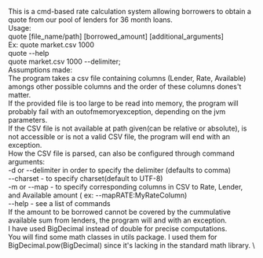 This is a cmd-based rate calculation system allowing borrowers to obtain a quote from our pool of lenders for 36 month loans. \
Usage: \
  quote [file_name/path] [borrowed_amount] [additional_arguments] \
  Ex: quote market.csv 1000 \
      quote --help \
      quote market.csv 1000 --delimiter; \
Assumptions made: \
  The program takes a csv file containing columns (Lender, Rate, Available) amongs other possible columns and the order of these
columns dones't matter. \
  If the provided file is too large to be read into memory, the program will probably fail with an outofmemoryexception, depending
on the jvm parameters. \
  If the CSV file is not available at path given(can be relative or absolute), is not accessible or is not a valid CSV file, the program
will end with an exception. \
  How the CSV file is parsed, can also be configured through command arguments: \
    -d or --delimiter in order to specify the delimiter (defaults to comma) \
    --charset - to specify charset(default to UTF-8) \
    -m or --map - to specify corresponding columns in CSV to Rate, Lender, and Available amount ( ex: --mapRATE:MyRateColumn) \
    --help - see a list of commands \
  If the amount to be borrowed cannot be covered by the cummulative available sum from lenders, the program will and with an exception. \
  I have used BigDecimal instead of double for precise computations. \
  You will find some math classes in utils package. I used them for BigDecimal.pow(BigDecimal) since it's lacking in the standard math library. \
 
  
  

